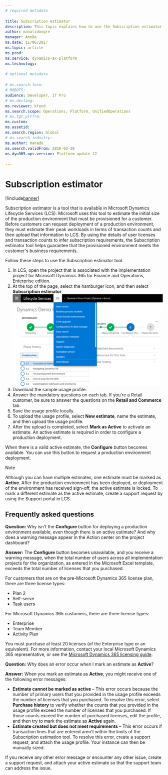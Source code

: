 ```yaml
---
# required metadata

title: Subscription estimator
description: This topic explains how to use the Subscription estimator tool that is available in Lifecycle Services (LCS) for Microsoft Dynamics 365 Finance and Operations, Enterprise edition.
author: manalidongre
manager: AnnBe
ms.date: 11/06/2017
ms.topic: article
ms.prod: 
ms.service: dynamics-ax-platform
ms.technology: 

# optional metadata

# ms.search.form: 
# ROBOTS: 
audience: Developer, IT Pro
# ms.devlang: 
ms.reviewer: kfend
ms.search.scope: Operations, Platform, UnifiedOperations
# ms.tgt_pltfrm: 
ms.custom: 
ms.assetid: 
ms.search.region: Global
# ms.search.industry: 
ms.author: manado
ms.search.validFrom: 2016-02-28
ms.dyn365.ops.version: Platform update 12

---
```

# Subscription estimator

[!include[banner](../includes/banner.md)]

Subscription estimator is a tool that is available in Microsoft Dynamics Lifecycle Services (LCS). Microsoft uses this tool to estimate the initial size of the production environment that must be provisioned for a customer. Before customers can request deployment of a production environment, they must estimate their peak workloads in terms of transaction counts and then upload that information to LCS. By using the details of user licenses and transaction counts to infer subscription requirements, the Subscription estimator tool helps guarantee that the provisioned environment meets the customer's business requirements.

Follow these steps to use the Subscription estimator tool.

1. In LCS, open the project that is associated with the implementation project for Microsoft Dynamics 365 for Finance and Operations, Enterprise edition.
2. At the top of the page, select the hamburger icon, and then select **Subscription estimator**.
[![subscription estimator](./media/subscription_estimator_01.png)](./media/subscription_estimator_01.png)
3. Download the sample usage profile.
4. Answer the mandatory questions on each tab. If you're a Retail customer, be sure to answer the questions on the **Retail and Commerce** tab.
5. Save the usage profile locally.
6. To upload the usage profile, select **New estimate**, name the estimate, and then upload the usage profile.
7. After the upload is completed, select **Mark as Active** to activate an estimate. An active estimate is required in order to configure a production deployment.

When there is a valid active estimate, the **Configure** button becomes available. You can use this button to request a production environment deployment.

> [!NOTE]
> Although you can have multiple estimates, one estimate must be marked as **Active**. After the production environment has been deployed, or deployment of the environment has received sign-off, the active estimate is locked. To mark a different estimate as the active estimate, create a support request by using the Support portal in LCS.

## Frequently asked questions

**Question:** Why isn't the **Configure** button for deploying a production environment available, even though there is an active estimate? And why does a warning message appear in the Action center on the project dashboard?

**Answer:** The **Configure** button becomes unavailable, and you receive a warning message, when the total number of users across all implementation projects for the organization, as entered in the Microsoft Excel template, exceeds the total number of licenses that you purchased.

For customers that are on the pre-Microsoft Dynamics 365 license plan, there are three license types:

- Plan 2
- Self-serve
- Task users

For Microsoft Dynamics 365 customers, there are three license types:

- Enterprise
- Team Member
- Activity Plan

You must purchase at least 20 licenses (of the Enterprise type or an equivalent). For more information, contact your local Microsoft Dynamics 365 representative, or see the [Microsoft Dynamics 365 licensing guide](http://download.microsoft.com/documents/en-us/dynamics/pricing/Dynamics_365_Enterprise_edition_Licensing_Guide.pdf).

**Question:** Why does an error occur when I mark an estimate as **Active**?

**Answer:** When you mark an estimate as **Active**, you might receive one of the following error messages:

- **Estimate cannot be marked as active** – This error occurs because the number of primary users that you provided in the usage profile exceeds the number of licenses that you purchased. To resolve this error, select **Purchase history** to verify whether the counts that you provided in the usage profile exceed the number of licenses that you purchased. If those counts exceed the number of purchased licenses, edit the profile, and then try to mark the estimate as **Active** again.
- **Estimate created but does not meet requirements** – This error occurs if transaction lines that are entered aren't within the limits of the Subscription estimation tool. To resolve this error, create a support request, and attach the usage profile. Your instance can then be manually sized.

If you receive any other error message or encounter any other issue, create a support request, and attach your active estimate so that the support team can address the issue.
